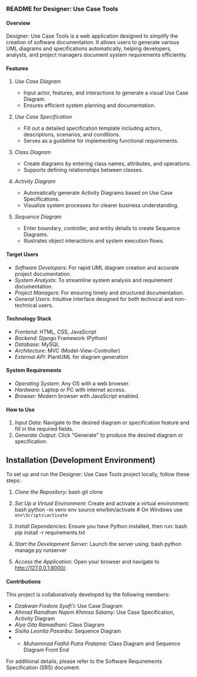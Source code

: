 ### README for Designer: Use Case Tools

#### Overview
Designer: Use Case Tools is a web application designed to simplify the creation of software documentation. It allows users to generate various UML diagrams and specifications automatically, helping developers, analysts, and project managers document system requirements efficiently. 

#### Features
1. *Use Case Diagram*  
   - Input actor, features, and interactions to generate a visual Use Case Diagram.  
   - Ensures efficient system planning and documentation.

2. *Use Case Specification*  
   - Fill out a detailed specification template including actors, descriptions, scenarios, and conditions.  
   - Serves as a guideline for implementing functional requirements.

3. *Class Diagram*  
   - Create diagrams by entering class names, attributes, and operations.  
   - Supports defining relationships between classes.

4. *Activity Diagram*  
   - Automatically generate Activity Diagrams based on Use Case Specifications.  
   - Visualize system processes for clearer business understanding.

5. *Sequence Diagram*  
   - Enter boundary, controller, and entity details to create Sequence Diagrams.  
   - Illustrates object interactions and system execution flows.

#### Target Users
- *Software Developers*: For rapid UML diagram creation and accurate project documentation.  
- *System Analysts*: To streamline system analysis and requirement documentation.  
- *Project Managers*: For ensuring timely and structured documentation.  
- *General Users*: Intuitive interface designed for both technical and non-technical users.

#### Technology Stack
- *Frontend*: HTML, CSS, JavaScript  
- *Backend*: Django Framework (Python)  
- *Database*: MySQL  
- *Architecture*: MVC (Model-View-Controller)  
- *External API*: PlantUML for diagram generation  

#### System Requirements
- *Operating System*: Any OS with a web browser.  
- *Hardware*: Laptop or PC with internet access.  
- *Browser*: Modern browser with JavaScript enabled.

#### How to Use
1. *Input Data*: Navigate to the desired diagram or specification feature and fill in the required fields.  
2. *Generate Output*: Click "Generate" to produce the desired diagram or specification.

## Installation (Development Environment)

To set up and run the Designer: Use Case Tools project locally, follow these steps:

1. *Clone the Repository*:
   bash
   git clone <repository-url>
   

2. *Set Up a Virtual Environment*:
   Create and activate a virtual environment:
   bash
   python -m venv env
   source env/bin/activate # On Windows use `env\Scripts\activate`
   

3. *Install Dependencies*:
   Ensure you have Python installed, then run:
   bash
   pip install -r requirements.txt
   

4. *Start the Development Server*:
   Launch the server using:
   bash
   python manage.py runserver
   

5. *Access the Application*:
   Open your browser and navigate to http://127.0.0.1:8000/.


#### Contributions
This project is collaboratively developed by the following members:
- *Dzakwan Fiodora Syafi’i*: Use Case Diagram
- *Ahmad Ramdhan Najem Khimsa Salamy*: Use Case Specification, Activity Diagram
- *Alya Gita Ramadhani*: Class Diagram
- *Sisilia Leonita Pasaribu*: Sequence Diagram
- * *Muhammad Fadhil Putra Pratama*: Class Diagram and Sequence Diagram Front End


For additional details, please refer to the Software Requirements Specification (SRS) document.
